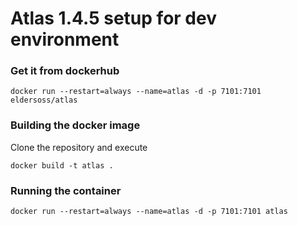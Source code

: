 # Atlas 1.4.5 setup for dev environment
### Get it from dockerhub
```
docker run --restart=always --name=atlas -d -p 7101:7101 eldersoss/atlas
```

### Building the docker image
Clone the repository and execute
```
docker build -t atlas .
```

### Running the container
```
docker run --restart=always --name=atlas -d -p 7101:7101 atlas
```
